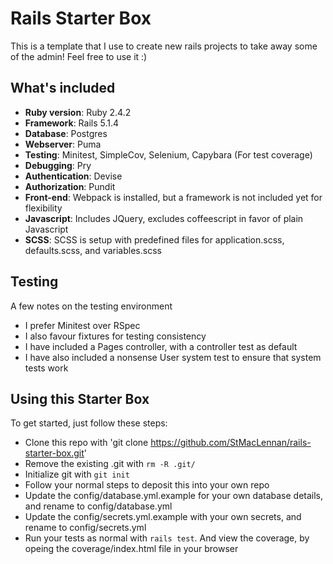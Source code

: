 # Rails Starter Box

This is a template that I use to create new rails projects to take away some of the admin! Feel free to use it :)

## What's included
- **Ruby version**: Ruby 2.4.2
- **Framework**: Rails 5.1.4
- **Database**: Postgres
- **Webserver**: Puma
- **Testing**: Minitest, SimpleCov, Selenium, Capybara (For test coverage)
- **Debugging**: Pry
- **Authentication**: Devise
- **Authorization**: Pundit
- **Front-end**: Webpack is installed, but a framework is not included yet for flexibility
- **Javascript**: Includes JQuery, excludes coffeescript in favor of plain Javascript
- **SCSS**: SCSS is setup with predefined files for application.scss, defaults.scss, and variables.scss

## Testing
A few notes on the testing environment
- I prefer Minitest over RSpec
- I also favour fixtures for testing consistency
- I have included a Pages controller, with a controller test as default
- I have also included a nonsense User system test to ensure that system tests work

## Using this Starter Box
To get started, just follow these steps:
- Clone this repo with 'git clone https://github.com/StMacLennan/rails-starter-box.git'
- Remove the existing .git with `rm -R .git/`
- Initialize git with `git init`
- Follow your normal steps to deposit this into your own repo
- Update the config/database.yml.example for your own database details, and rename to config/database.yml
- Update the config/secrets.yml.example with your own secrets, and rename to config/secrets.yml
- Run your tests as normal with `rails test`. And view the coverage, by opeing the coverage/index.html file in your browser
